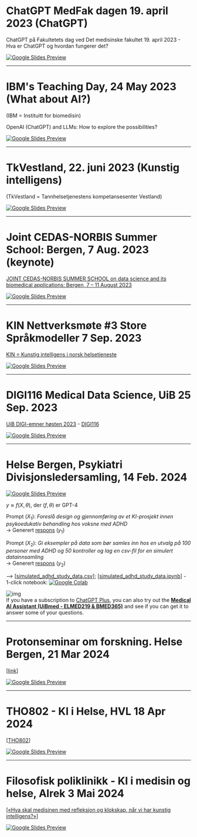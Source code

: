 # ChatGPT MedFak dagen 19. april 2023 (ChatGPT)

ChatGPT på Fakultetets dag ved Det medisinske fakultet 19. april 2023  - Hva er ChatGPT og hvordan fungerer det?

[![Google Slides Preview](assets/ChatGPT-MedFakDagen-20230419-slides-preview.png)](https://docs.google.com/presentation/d/e/2PACX-1vRGb0djhId-ijolZvJZO7AICil6A9_cIhvTfnTeEqic7JK-EV1fN3aOUpJqyxZ5cOHt5neB-GgJohHv/pub?start=false&loop=false&delayms=3000)

----

# IBM's Teaching Day, 24 May 2023 (What about AI?)
(IBM = Instituitt for biomedisin)

OpenAI (ChatGPT) and LLMs: How to explore the possibilities?

[![Google Slides Preview](assets/IBM-Teaching-Day-20230524-slides-preview.png)](https://docs.google.com/presentation/d/e/2PACX-1vRUzCx__jTJcjFq5HH6LDinx8i_vXUFKAxmjk_IS4UyY75zPFP_BQtLPGaQ5gq-1EYY5D7FaKEPosdw/pub?start=false&loop=false&delayms=3000)

----

# TkVestland, 22. juni 2023 (Kunstig intelligens)
(TkVestland = Tannhelsetjenestens kompetansesenter Vestland)

<!-- Kunstig intelligens - muligheter og utfordringer i medisin og helse -->

[![Google Slides Preview](assets/TkVestland-20230622-slides-preview.png)](https://docs.google.com/presentation/d/e/2PACX-1vT9hRa2D1j2eJNWZAUvVLiKA5JFk8ZEKIwvneWXHsYoE0ZQotwJqr55vN8LAFwNk4p-EEvrsCO9b7Mv/pub?start=false&loop=false&delayms=3000)

----

# Joint CEDAS-NORBIS Summer School: Bergen, 7 Aug. 2023 (keynote)

[JOINT CEDAS-NORBIS SUMMER SCHOOL on data science and its biomedical applications: Bergen, 7 – 11 August 2023](https://datascience2023.w.uib.no)

[![Google Slides Preview](assets/Joint-CEDAS-NORBIS-Summer-School-20230807-slides-preview.png)](https://docs.google.com/presentation/d/e/2PACX-1vQy3MoLiq0XMzjr_jy4UOCEH8p_D_8A1n8nz6jL0ejUZlJZD9JAXDhOQKvJiET62sT814VX43QXzr4w/pub?start=false&loop=false&delayms=3000)

----

# KIN Nettverksmøte #3 Store Språkmodeller 7 Sep. 2023

[KIN = Kunstig intelligens i norsk helsetjeneste](https://ehealthresearch.no/kin)

[![Google Slides Preview](assets/KIN-Nettverksmoete-Spraakmodeller-20230907-slides-preview.png)](https://docs.google.com/presentation/d/e/2PACX-1vSwaldJo6yNLXmRgEtIXWUqYv9WAGUcTyvG1Q3PzhQKo8f7kiVntrIOHnTeFRQz0EJeX56Wg9BL9mK-/pub?start=false&loop=false&delayms=3000)

----

# DIGI116 Medical Data Science, UiB  25 Sep. 2023

[UiB DIGI-emner høsten 2023](https://www.uib.no/digi/162588/digi-emner-h%C3%B8sten-2023) - [DIGI116](https://www.uib.no/digi/162588/digi-emner-h%C3%B8sten-2023#digi116-nbsp-medical-data-science)

[![Google Slides Preview](assets/DIGI116-Future-Perspective-20230926-slides-preview.png)](https://docs.google.com/presentation/d/e/2PACX-1vQdvaaREXaSEdKdgUtwhHa2zoZthgYbMbzwCz0zaU1BcGei9QhBW9OOxRaFDe_5jCOiZcM6dsVvr-wj/pub?start=false&loop=false&delayms=3000)

----

# Helse Bergen, Psykiatri Divisjonsledersamling, 14 Feb. 2024


[![Google Slides Preview](assets/Helse-Bergen-psykiatri-divisjonsledersamling-20240214-slides-preview.png)](https://docs.google.com/presentation/d/e/2PACX-1vRt12bimPLKOiCYDtM4MTXiiwzozbzDf2rp0sdF3hFGW0P-5HDTt9YK6BS_rmHSoZzWjKSrjSvAUqkn/pub?start=false&loop=false&delayms=3000)

$y \approx f(X, \theta)$, der ($f,\theta$) er GPT-4


Prompt ($X_1$): _Foreslå design og gjennomføring av et KI-prosjekt innen psykoedukativ behandling hos voksne med ADHD_ <br>
$\rightarrow$ Generert [respons](https://chat.openai.com/share/b3eddb96-ccac-4da2-9930-30f3084bb44a) ($y_1$)


Prompt ($X_2$): _Gi eksempler på data som bør samles inn hos en utvalg på 100 personer med ADHD og 50 kontroller og lag en csv-fil for en simulert datainnsamling_ <br> $\rightarrow$
Generert [respons](https://chat.openai.com/share/b5c31e86-8265-47b4-8ea3-10144ced1f6f) ($y_2$)

--> [[simulated_adhd_study_data.csv](./assets/simulated_adhd_study_data.csv)]; [[simulated_adhd_study_data.ipynb](https://nbviewer.org/github/MMIV-ML/ChatGPT-MedFakDagen-20230419/blob/main/assets/simulated_adhd_study_data.ipynb)] - 1-click notebook:  [![Google Colab](https://colab.research.google.com/assets/colab-badge.svg)](https://colab.research.google.com/github/MMIV-ML/ChatGPT-MedFakDagen-20230419/blob/main/assets/simulated_adhd_study_data.ipynb)<br>


![img](./assets/GPT-MedAI.png)<br>
If you have a subscription to [ChatGPT Plus](https://openai.com/blog/chatgpt-plus), you can also try out the [**Medical AI Assistant (UiBmed - ELMED219 & BMED365)**](https://chat.openai.com/g/g-d90dfN17H-medical-ai-assistant-uibmed-elmed219-bmed365) and see if you can get it to answer some of your questions.

-----

# Protonseminar om forskning. Helse Bergen, 21 Mar 2024 
[[link](https://www.helse-bergen.no/arrangementer/protonseminar-om-forsking2)]

[![Google Slides Preview](assets/Protonseminar-om-forskning-20240321-slides-preview.png)](https://docs.google.com/presentation/d/e/2PACX-1vQWuLxhtmZV9I4H6K-aVfEDOetWz0iRnybRgPrgWE4SM9QzCC_DTZ89o-YElJuRW9VNa0CeqWhYANhy/pub?start=false&loop=false&delayms=3000)

-----

# THO802 - KI i Helse, HVL 18 Apr 2024 
[[THO802](https://www.hvl.no/studier/studieprogram/emne/THO802)]

[![Google Slides Preview](assets/THO802-HVL-Kunstig-Intelligens-i-Helse-20240418-slides-preview.png)](https://docs.google.com/presentation/d/e/2PACX-1vRhwLi0GeYZmVdtKDnBMlZE4Pjg7tWQiCcSdiPQFa683cQYbKLyb1xM8QFlZetv7ZrBkUPPk3NAjlUB/pub?start=false&loop=false&delayms=3000)

------

# Filosofisk poliklinikk - KI i medisin og helse, Alrek 3 Mai 2024 
[[«Hva skal medisinen med refleksjon og klokskap, når vi har kunstig intelligens?»](https://filosofiskpoliklinikk.no/03-05-2024)]

[![Google Slides Preview](assets/filosofisk-poliklinikk-ki-alrek-20240503-slides-preview.png)](https://docs.google.com/presentation/d/e/2PACX-1vQiWd5hU_Gq4dnHUbMOvaYo9weBCBgJt9v7alqVJJc6hvORTepGqn0Mdy7VuW3TBbr_JdYbTBKxRDZP/pub?start=false&loop=false&delayms=3000)

